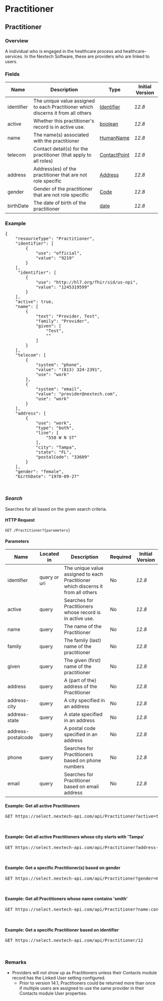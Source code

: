 # Practitioner

## Practitioner

### Overview
A individual who is engaged in the healthcare process and healthcare-services. In the Nextech Software, these are providers who are linked to users.

### Fields
| Name | Description | Type | Initial Version |
| ---- | ----------- | ---- | --------------- |
| identifier | The unique value assigned to each Practitioner which discerns it from all others | [Identifier](https://www.hl7.org/fhir/datatypes.html#Identifier) | _12.8_ |
| active | 	Whether this practitioner's record is in active use. | [boolean](https://www.hl7.org/fhir/datatypes.html#boolean) | _12.8_ |
| name |The name(s) associated with the practitioner | [HumanName](https://www.hl7.org/fhir/datatypes.html#HumanName) | _12.8_ |
| telecom | Contact detail(s) for the practitioner (that apply to all roles) | [ContactPoint](https://www.hl7.org/fhir/datatypes.html#ContactPoint) | _12.8_ |
| address | Address(es) of the practitioner that are not role specific | [Address](https://www.hl7.org/fhir/datatypes.html#Address) | _12.8_ |
| gender | Gender of the practitioner that are not role specific | [Code](https://www.hl7.org/fhir/valueset-administrative-gender.html) | _12.8_ |
| birthDate | The date of birth of the practitioner | [date](https://www.hl7.org/fhir/datatypes.html#date) | _12.8_ |


### Example
<pre class="center-column">
{
    "resourceType": "Practitioner",
    "identifier": [
        {
            "use": "official",
            "value": "9219"
        }
    ],
	 "identifier": [
        {
            "use": "http://hl7.org/fhir/sid/us-npi",
            "value": "1245319599"
        }
    ],
    "active": true,
    "name": [
        {
            "text": "Provider, Test",
            "family": "Provider",
            "given": [
                "Test",
                ""
            ]
        }
    ],
    "telecom": [
        {
            "system": "phone",
            "value": "(813) 324-2391",
            "use": "work"
        },
        {
            "system": "email",
            "value": "provider@nextech.com",
            "use": "work"
        }
    ],
    "address": [
        {
            "use": "work",
            "type": "both",
            "line": [
                "550 W N ST"
            ],
            "city": "Tampa",
            "state": "FL",
            "postalCode": "33609"
        }   
    ],
    "gender": "female",
    "birthDate": "1970-09-27"
</pre>
&nbsp;

### *Search*
Searches for all  based on the given search criteria.

#### HTTP Request 
`GET /Practitioner?{parameters}`

#### Parameters
| Name | Located in | Description | Required | Initial Version |
| ---- | ---------- | ----------- | -------- | --------------- |
| identifier | query or uri | The unique value assigned to each Practitioner which discerns it from all others |  No | _12.8_ |
| active | query | Searches for Practitioners whose record is in active use.| No | _12.8_ |
| name | query | The name of the Practitioner | No | _12.8_ |
| family | query | The family (last) name of the practitioner | No | _12.8_ |
| given | query | The given (first) name of the practitioner | No | _12.8_ |
| address | query | A (part of the) address of the Practitioner | No | _12.8_ |
| address-city | query | A city specified in an address | No | _12.8_ |
| address-state | query | A state specified in an address | No | _12.8_ |
| address-postalcode | query | A postal code specified in an address | No | _12.8_ |
| phone | query | Searches for Practitioners based on phone numbers | No | _12.8_ |
| email | query | Searches for Practitioner based on email address | No | _12.8_ |

#### Example: Get all active Practitioners

<pre class="center-column">
GET https://select.nextech-api.com/api/Practitioner?active=true
</pre>
&nbsp;

#### Example: Get all active Practitioners whose city starts with 'Tampa'

<pre class="center-column">
GET https://select.nextech-api.com/api/Practitioner?address-city=Tampa
</pre>
&nbsp;

#### Example: Get a specific Practitioner(s) based on gender

<pre class="center-column">
GET https://select.nextech-api.com/api/Practitioner?gender=male
</pre>
&nbsp;

#### Example: Get all Practitioners whose name contains 'smith'

<pre class="center-column">
GET https://select.nextech-api.com/api/Practitioner?name:contains=smith
</pre>
&nbsp;

#### Example: Get a specific Practitioner based on identifier

<pre class="center-column">
GET https://select.nextech-api.com/api/Practitioner/12
</pre>
&nbsp;

### Remarks
* Providers will not show up as Practitioners unless their Contacts module record has the Linked User setting configured.
    * Prior to version 14.1, Practitioners could be returned more than once if multiple users are assigned to use the same provider in their Contacts module User properties.
